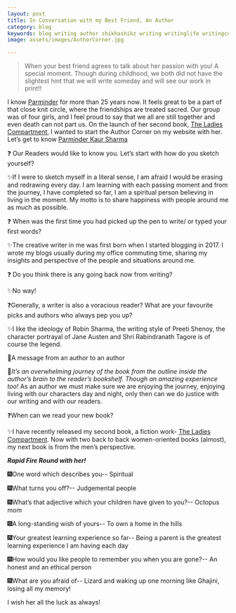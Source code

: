 ```yaml
---
layout: post
title: In Conversation with my Best Friend, An Author
category: blog
keywords: blog writing author shikhashikz writing writinglife writingcommunity dailyblogpost dailyblogpostchallenge authorcorner
image: assets/images/AuthorCorner.jpg

---
```

>When your best friend agrees to talk about her passion with you! A special moment. Though during childhood, we both did not have the slightest hint that we will write someday and will see our work in print!!
>

I know [Parminder](www.parminderkaursharma.com) for more than 25 years now. It feels great to be a part of that close knit circle, where the friendships are treated sacred. Our group was of four girls, and I feel proud to say that we all are still together and even death can not part us. On the launch of her second book, [The Ladies Compartment](http://mybook.to/theladiescompartment), I wanted to start the Author Corner on my website with her. Let’s get to know [Parminder Kaur Sharma](https://www.instagram.com/parminderk.sharma/)

❓ Our Readers would like to know you. Let’s start with how do you sketch yourself?

✨If I were to sketch myself in a literal sense, I am afraid I would be erasing and redrawing every day. I am learning with each passing moment and from the journey, I have completed so far, I am a spiritual person believing in living in the moment. My motto is to share happiness with people around me as much as possible. 

❓ When was the first time you had picked up the pen to write/ or typed your first words? 

✨The creative writer in me was first born when I started blogging in 2017. I wrote my blogs usually during my office commuting time, sharing my insights and perspective of the people and situations around me.

❓ Do you think there is any going back now from writing?

✨No way!

❓Generally, a writer is also a voracious reader? What are your favourite picks and authors who always pep you up?

✨I like the ideology of Robin Sharma, the writing style of Preeti Shenoy, the character portrayal of Jane Austen and Shri Rabindranath Tagore is of course the legend. 

💖A message from an author to an author

💠*It’s an overwhelming journey of the book from the outline inside the author’s brain to the reader’s bookshelf. Though an amazing experience too!*
As an author we must make sure we are enjoying the journey, enjoying living with our characters day and night, only then can we do justice with our writing and with our readers. 

❓When can we read your new book?

✨I have recently released my second book, a fiction work- [The Ladies Compartment](http://mybook.to/theladiescompartment). Now with two back to back women-oriented books (almost), my next book is from the men’s perspective. 

***Rapid Fire Round with her!***

🎆One word which describes you-- Spiritual

🎆What turns you off?-- Judgemental people 

🎆What’s that adjective which your children have given to you?-- Octopus mom

🎆A long-standing wish of yours-- To own a home in the hills

🎆Your greatest learning experience so far-- Being a parent is the greatest learning experience I am having each day

🎆How would you like people to remember you when you are gone?-- An honest and an ethical person

🎆What are you afraid of-- Lizard and waking up one morning like Ghajini, losing all my memory! 

I wish her all the luck as always!
